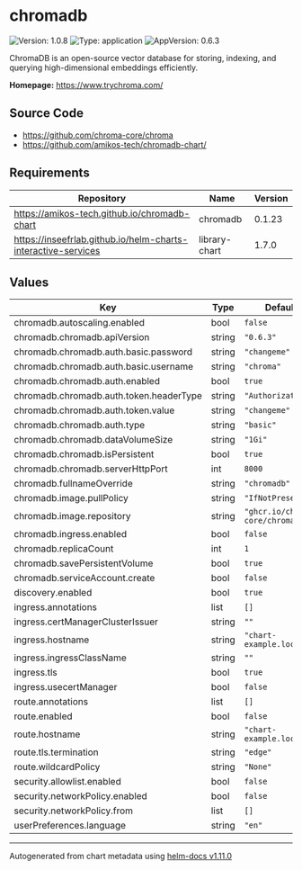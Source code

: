 # chromadb

![Version: 1.0.8](https://img.shields.io/badge/Version-1.0.8-informational?style=flat-square) ![Type: application](https://img.shields.io/badge/Type-application-informational?style=flat-square) ![AppVersion: 0.6.3](https://img.shields.io/badge/AppVersion-0.6.3-informational?style=flat-square)

ChromaDB is an open-source vector database for storing, indexing, and querying high-dimensional embeddings efficiently.

**Homepage:** <https://www.trychroma.com/>

## Source Code

* <https://github.com/chroma-core/chroma>
* <https://github.com/amikos-tech/chromadb-chart/>

## Requirements

| Repository | Name | Version |
|------------|------|---------|
| https://amikos-tech.github.io/chromadb-chart | chromadb | 0.1.23 |
| https://inseefrlab.github.io/helm-charts-interactive-services | library-chart | 1.7.0 |

## Values

| Key | Type | Default | Description |
|-----|------|---------|-------------|
| chromadb.autoscaling.enabled | bool | `false` |  |
| chromadb.chromadb.apiVersion | string | `"0.6.3"` |  |
| chromadb.chromadb.auth.basic.password | string | `"changeme"` |  |
| chromadb.chromadb.auth.basic.username | string | `"chroma"` |  |
| chromadb.chromadb.auth.enabled | bool | `true` |  |
| chromadb.chromadb.auth.token.headerType | string | `"Authorization"` |  |
| chromadb.chromadb.auth.token.value | string | `"changeme"` |  |
| chromadb.chromadb.auth.type | string | `"basic"` |  |
| chromadb.chromadb.dataVolumeSize | string | `"1Gi"` |  |
| chromadb.chromadb.isPersistent | bool | `true` |  |
| chromadb.chromadb.serverHttpPort | int | `8000` |  |
| chromadb.fullnameOverride | string | `"chromadb"` |  |
| chromadb.image.pullPolicy | string | `"IfNotPresent"` |  |
| chromadb.image.repository | string | `"ghcr.io/chroma-core/chroma"` |  |
| chromadb.ingress.enabled | bool | `false` |  |
| chromadb.replicaCount | int | `1` |  |
| chromadb.savePersistentVolume | bool | `true` |  |
| chromadb.serviceAccount.create | bool | `false` |  |
| discovery.enabled | bool | `true` |  |
| ingress.annotations | list | `[]` |  |
| ingress.certManagerClusterIssuer | string | `""` |  |
| ingress.hostname | string | `"chart-example.local"` |  |
| ingress.ingressClassName | string | `""` |  |
| ingress.tls | bool | `true` |  |
| ingress.usecertManager | bool | `false` |  |
| route.annotations | list | `[]` |  |
| route.enabled | bool | `false` |  |
| route.hostname | string | `"chart-example.local"` |  |
| route.tls.termination | string | `"edge"` |  |
| route.wildcardPolicy | string | `"None"` |  |
| security.allowlist.enabled | bool | `false` |  |
| security.networkPolicy.enabled | bool | `false` |  |
| security.networkPolicy.from | list | `[]` |  |
| userPreferences.language | string | `"en"` |  |

----------------------------------------------
Autogenerated from chart metadata using [helm-docs v1.11.0](https://github.com/norwoodj/helm-docs/releases/v1.11.0)

